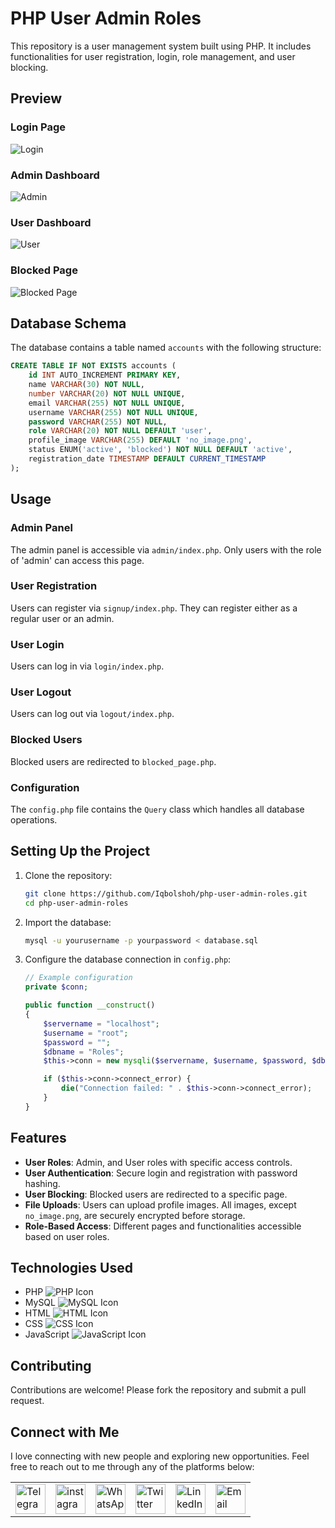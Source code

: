 # PHP User Admin Roles

This repository is a user management system built using PHP. It includes functionalities for user registration, login, role management, and user blocking.

## Preview

### Login Page
![Login](images/login.png)

### Admin Dashboard
![Admin](images/admin.png)

### User Dashboard
![User](images/user.png)

### Blocked Page
![Blocked Page](images/blocked_page.png)

## Database Schema

The database contains a table named `accounts` with the following structure:

```sql
CREATE TABLE IF NOT EXISTS accounts (
    id INT AUTO_INCREMENT PRIMARY KEY,
    name VARCHAR(30) NOT NULL,
    number VARCHAR(20) NOT NULL UNIQUE,
    email VARCHAR(255) NOT NULL UNIQUE,
    username VARCHAR(255) NOT NULL UNIQUE,
    password VARCHAR(255) NOT NULL,
    role VARCHAR(20) NOT NULL DEFAULT 'user',
    profile_image VARCHAR(255) DEFAULT 'no_image.png',
    status ENUM('active', 'blocked') NOT NULL DEFAULT 'active',
    registration_date TIMESTAMP DEFAULT CURRENT_TIMESTAMP
);
```

## Usage

### Admin Panel

The admin panel is accessible via `admin/index.php`. Only users with the role of 'admin' can access this page.

### User Registration

Users can register via `signup/index.php`. They can register either as a regular user or an admin.

### User Login

Users can log in via `login/index.php`.

### User Logout

Users can log out via `logout/index.php`.

### Blocked Users

Blocked users are redirected to `blocked_page.php`.

### Configuration

The `config.php` file contains the `Query` class which handles all database operations.

## Setting Up the Project

1. Clone the repository:
   ```bash
   git clone https://github.com/Iqbolshoh/php-user-admin-roles.git
   cd php-user-admin-roles
   ```

2. Import the database:
   ```bash
   mysql -u yourusername -p yourpassword < database.sql
   ```

3. Configure the database connection in `config.php`:
   ```php
   // Example configuration
   private $conn;

   public function __construct()
   {
       $servername = "localhost";
       $username = "root";
       $password = "";
       $dbname = "Roles";
       $this->conn = new mysqli($servername, $username, $password, $dbname);

       if ($this->conn->connect_error) {
           die("Connection failed: " . $this->conn->connect_error);
       }
   }
   ```

## Features

- **User Roles**: Admin, and User roles with specific access controls.
- **User Authentication**: Secure login and registration with password hashing.
- **User Blocking**: Blocked users are redirected to a specific page.
- **File Uploads**: Users can upload profile images. All images, except `no_image.png`, are securely encrypted before storage.
- **Role-Based Access**: Different pages and functionalities accessible based on user roles.

## Technologies Used

- PHP ![PHP Icon](https://img.icons8.com/color/48/000000/php.png)
- MySQL ![MySQL Icon](https://img.icons8.com/color/48/000000/mysql-logo.png)
- HTML ![HTML Icon](https://img.icons8.com/color/48/000000/html-5.png)
- CSS ![CSS Icon](https://img.icons8.com/color/48/000000/css3.png)
- JavaScript ![JavaScript Icon](https://img.icons8.com/color/48/000000/javascript.png)

## Contributing

Contributions are welcome! Please fork the repository and submit a pull request.

## Connect with Me

I love connecting with new people and exploring new opportunities. Feel free to reach out to me through any of the
platforms below:

<table>
    <tr>
        <td>
            <a href="https://t.me/iqbolshoh_777">
                <img src="https://github.com/gayanvoice/github-active-users-monitor/blob/master/public/images/icons/telegram.svg"
                    height="48" width="48" alt="Telegram" />
            </a>
        </td>
        <td>
            <a href="https://instagram.com/iqbolshoh_777" target="blank"><img align="center"
                    src="https://raw.githubusercontent.com/rahuldkjain/github-profile-readme-generator/master/src/images/icons/Social/instagram.svg"
                    alt="instagram" height="48" width="48" /></a>
        </td>
        <td>
            <a href="https://wa.me/qr/22PVFQSMQQX4F1">
                <img src="https://github.com/gayanvoice/github-active-users-monitor/blob/master/public/images/icons/whatsapp.svg"
                    height="48" width="48" alt="WhatsApp" />
            </a>
        </td>
        <td>
            <a href="https://x.com/iqbolshoh_777">
                <img src="https://img.shields.io/badge/X-000000?style=for-the-badge&logo=x&logoColor=white" height="48"
                    width="48" alt="Twitter" />
            </a>
        </td>
        <td>
            <a href="https://www.linkedin.com/in/iqbolshoh/">
                <img src="https://github.com/gayanvoice/github-active-users-monitor/blob/master/public/images/icons/linkedin.svg"
                    height="48" width="48" alt="LinkedIn" />
            </a>
        </td>
        <td>
            <a href="mailto:iilhomjonov777@gmail.com">
                <img src="https://github.com/gayanvoice/github-active-users-monitor/blob/master/public/images/icons/gmail.svg"
                    height="48" width="48" alt="Email" />
            </a>
        </td>
    </tr>
</table>

